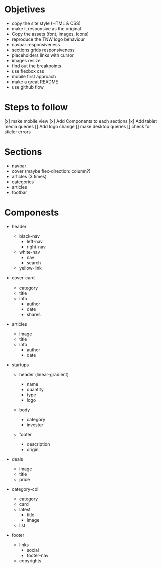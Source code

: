 # Objetives

* copy the site style (HTML & CSS)
* make it responsive as the original
* Copy the assets (font, images, icons)
* reproduce the TNW logo behaviour
* navbar responsiveness
* sections grids responsiveness
* placeholders links with cursor
* images resize
* find out the breakpoints
* use flexbox css
* mobile first approach
* make a great README
* use github flow

# Steps to follow

[x] make mobile view
[x] Add Components to each sections
[x] Add tablet media queries
[] Add logo change
[] make desktop queries
[] check for sticler errors

# Sections

* navbar
* cover (maybe flex-direction: column?)
* articles (3 times)
* categories
* articles
* footbar

# Componests

* header
    - black-nav
        - left-nav
        - right-nav
    - white-nav
        - nav
        - search
    - yellow-link

* cover-card
    + category
    + title
    + info
        - author
        - date
        - shares
* articles
    + image
    + title
    + info
        - author
        - date

* startups
    + header (linear-gradient)
        - name
        - quantity
        - type
        - logo
    + body
        - category
        - investor

    + footer
        - description
        - origin

* deals
    + image
    + title
    + price

* category-col
    + category
    + card
    + latest
        - title
        - image
    + list

* footer
    + links
        - social
        - footer-nav
    + copyrights